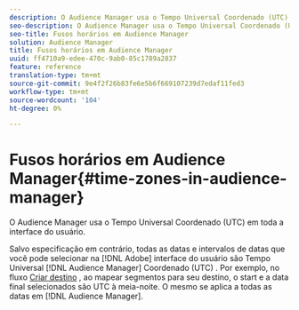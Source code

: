 ```yaml
---
description: O Audience Manager usa o Tempo Universal Coordenado (UTC) em toda a interface do usuário.
seo-description: O Audience Manager usa o Tempo Universal Coordenado (UTC) em toda a interface do usuário.
seo-title: Fusos horários em Audience Manager
solution: Audience Manager
title: Fusos horários em Audience Manager
uuid: ff4710a9-edee-470c-9ab0-85c1789a2837
feature: reference
translation-type: tm+mt
source-git-commit: 9e4f2f26b83fe6e5b6f669107239d7edaf11fed3
workflow-type: tm+mt
source-wordcount: '104'
ht-degree: 0%

---
```



# Fusos horários em Audience Manager{#time-zones-in-audience-manager}

O Audience Manager usa o Tempo Universal Coordenado (UTC) em toda a interface do usuário.

Salvo especificação em contrário, todas as datas e intervalos de datas que você pode selecionar na [!DNL Adobe] interface do usuário são Tempo Universal [!DNL Audience Manager] Coordenado (UTC) [](https://www.timeanddate.com/worldclock/timezone/utc). Por exemplo, no fluxo [Criar destino](../features/destinations/create-cookie-destination.md#segments-mapping) , ao mapear segmentos para seu destino, o start e a data final selecionados são UTC à meia-noite. O mesmo se aplica a todas as datas em [!DNL Audience Manager].
